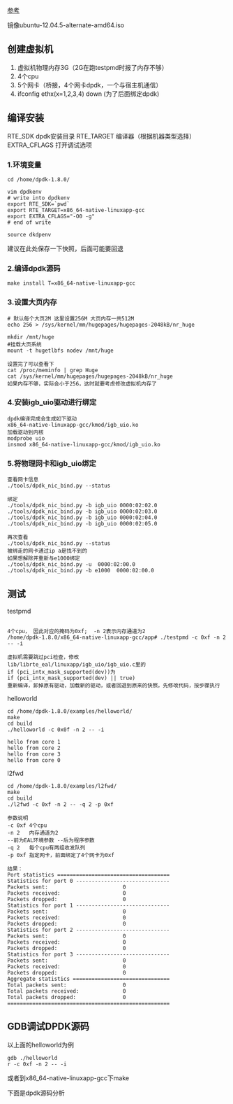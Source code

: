 [参考](https://blog.csdn.net/ApeLife/article/details/92386968)

镜像ubuntu-12.04.5-alternate-amd64.iso

## 创建虚拟机
1. 虚拟机物理内存3G（2G在跑testpmd时报了内存不够）
2. 4个cpu
3. 5个网卡（桥接，4个网卡dpdk，一个与宿主机通信）
4. ifconfig ethx(x=1,2,3,4) down (为了后面绑定dpdk)

## 编译安装

RTE_SDK        dpdk安装目录
RTE_TARGET     编译器（根据机器类型选择）
EXTRA_CFLAGS   打开调试选项

### 1.环境变量
```
cd /home/dpdk-1.8.0/

vim dpdkenv
# write into dpdkenv
export RTE_SDK=`pwd` 
export RTE_TARGET=x86_64-native-linuxapp-gcc
export EXTRA_CFLAGS="-O0 -g"
# end of write

source dkdpenv

```
建议在此处保存一下快照，后面可能要回退



### 2.编译dpdk源码
`make install T=x86_64-native-linuxapp-gcc`

### 3.设置大页内存
```
# 默认每个大页2M 这里设置256M 大页内存一共512M
echo 256 > /sys/kernel/mm/hugepages/hugepages-2048kB/nr_huge

mkdir /mnt/huge
#挂载大页系统
mount -t hugetlbfs nodev /mnt/huge

设置完了可以查看下
cat /proc/meminfo | grep Huge
cat /sys/kernel/mm/hugepages/hugepages-2048kB/nr_huge
如果内存不够，实际会小于256，这时就要考虑修改虚拟机内存了
```
### 4.安装igb_uio驱动进行绑定
```
dpdk编译完成会生成如下驱动
x86_64-native-linuxapp-gcc/kmod/igb_uio.ko
加载驱动到内核
modprobe uio
insmod x86_64-native-linuxapp-gcc/kmod/igb_uio.ko

```

### 5.将物理网卡和igb_uio绑定
```
查看网卡信息
./tools/dpdk_nic_bind.py --status

绑定
./tools/dpdk_nic_bind.py -b igb_uio 0000:02:02.0
./tools/dpdk_nic_bind.py -b igb_uio 0000:02:03.0
./tools/dpdk_nic_bind.py -b igb_uio 0000:02:04.0
./tools/dpdk_nic_bind.py -b igb_uio 0000:02:05.0

再次查看
./tools/dpdk_nic_bind.py --status
被绑走的网卡通过ip a是找不到的
如果想解除并重新与e1000绑定
./tools/dpdk_nic_bind.py -u  0000:02:00.0
./tools/dpdk_nic_bind.py -b e1000  0000:02:00.0 

```

## 测试
testpmd
```

4个cpu， 因此对应的掩码为0xf;  -n 2表示内存通道为2
/home/dpdk-1.8.0/x86_64-native-linuxapp-gcc/app# ./testpmd -c 0xf -n 2 -- -i

虚拟机需要跳过pci检查，修改
lib/librte_eal/linuxapp/igb_uio/igb_uio.c里的
if (pci_intx_mask_supported(dev))为
if (pci_intx_mask_supported(dev) || true)
重新编译，卸掉原有驱动，加载新的驱动，或者回退到原来的快照，先修改代码，按步骤执行

```

helloworld
```
cd /home/dpdk-1.8.0/examples/helloworld/
make
cd build
./helloworld -c 0x0f -n 2 -- -i

hello from core 1
hello from core 2
hello from core 3
hello from core 0

```
l2fwd
```
cd /home/dpdk-1.8.0/examples/l2fwd/
make
cd build
./l2fwd -c 0xf -n 2 -- -q 2 -p 0xf

参数说明
-c 0xf 4个cpu
-n 2   内存通道为2
--前为EAL环境参数 --后为程序参数
-q 2   每个cpu有两组收发队列
-p 0xf 指定网卡，前面绑定了4个网卡为0xf

结果：
Port statistics ====================================
Statistics for port 0 ------------------------------
Packets sent:                        0
Packets received:                    0
Packets dropped:                     0
Statistics for port 1 ------------------------------
Packets sent:                        0
Packets received:                    0
Packets dropped:                     0
Statistics for port 2 ------------------------------
Packets sent:                        0
Packets received:                    0
Packets dropped:                     0
Statistics for port 3 ------------------------------
Packets sent:                        0
Packets received:                    0
Packets dropped:                     0
Aggregate statistics ===============================
Total packets sent:                  0
Total packets received:              0
Total packets dropped:               0
====================================================
```

## GDB调试DPDK源码
以上面的helloworld为例
```
gdb ./helloworld
r -c 0xf -n 2 -- -i

```
或者到x86_64-native-linuxapp-gcc下make

下面是dpdk源码分析
